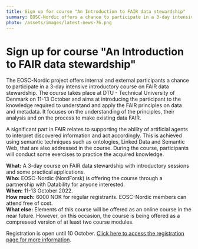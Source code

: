```yaml
---
title: Sign up for course "An Introduction to FAIR data stewardship"
summary: EOSC-Nordic offers a chance to participate in a 3-day intensive introductory course on FAIR data stewardship. The course takes place at DTU on 11-13 October and aims at introducing the participant to the knowledge required to understand and apply the FAIR principles on data and metadata.
photo: /assets/images/latest-news-76.png
---
```


Sign up for course "An Introduction to FAIR data stewardship"
===========================

The EOSC-Nordic project offers internal and external participants a chance to participate in a 3-day intensive introductory course on FAIR data stewardship. The course takes place at DTU - Technical University of Denmark on 11-13 October and aims at introducing the participant to the knowledge required to understand and apply the FAIR principles on data and metadata. It focuses on the understanding of the principles, their analysis and on the process to make existing data FAIR. 

A significant part in FAIR relates to supporting the ability of artificial agents to interpret discovered information and act accordingly. This is achieved using semantic techniques such as ontologies, Linked Data and Semantic Web, that are also addressed in the course. During the course, participants will conduct some exercises to practice the acquired knowledge.

**What:** A 3-day course on FAIR data stewardship with introductory sessions and some practical applications.  
**Who:** EOSC-Nordic (NordForsk) is offering the course through a partnership with Datability for anyone interested.  
**When:** 11-13 October 2022.  
**How much:** 6000 NOK for regular registrants. EOSC-Nordic members can attend free of cost.  
**What else:** Elements of this course will be offered as an online course in the near future. However, on this occasion, the course is being offered as a compressed version of at least two course modules.  

Registration is open until 10 October. [Click here to access the registration page for more information](https://www.deltager.no/event/fair2022-eoscn).
